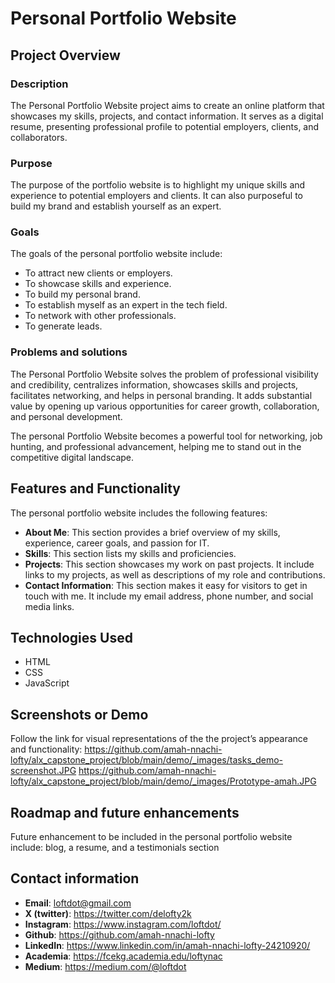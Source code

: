 # Personal Portfolio Website

## Project Overview
### Description
The Personal Portfolio Website project aims to create an online platform that showcases my skills, projects, and contact information. It serves as a digital resume, presenting professional profile to potential employers, clients, and collaborators.

### Purpose
The purpose of the portfolio website is to highlight my unique skills and experience to potential employers and clients. It can also purposeful to build my brand and establish yourself as an expert.

### Goals
The goals of the personal portfolio website include:

- To attract new clients or employers.
- To showcase skills and experience.
- To build my personal brand.
- To establish myself as an expert in the tech field.
- To network with other professionals.
- To generate leads.

### Problems and solutions
The Personal Portfolio Website solves the problem of professional visibility and credibility, centralizes information, showcases skills and projects, facilitates networking, and helps in personal branding. It adds substantial value by opening up various opportunities for career growth, collaboration, and personal development.

The personal Portfolio Website becomes a powerful tool for networking, job hunting, and professional advancement, helping me to stand out in the competitive digital landscape.

## Features and Functionality
The personal portfolio website includes the following features:

- **About Me**: This section provides a brief overview of my skills, experience, career goals, and passion for IT.
- **Skills**: This section lists my skills and proficiencies. 
- **Projects**: This section showcases my work on past projects. It include links to my projects, as well as descriptions of my role and contributions.
- **Contact Information**: This section makes it easy for visitors to get in touch with me. It include my email address, phone number, and social media links.

## Technologies Used
- HTML 
- CSS
- JavaScript

## Screenshots or Demo
Follow the link for visual representations of the the project’s appearance and functionality:
https://github.com/amah-nnachi-lofty/alx_capstone_project/blob/main/demo/_images/tasks_demo-screenshot.JPG
https://github.com/amah-nnachi-lofty/alx_capstone_project/blob/main/demo/_images/Prototype-amah.JPG

## Roadmap and future enhancements
Future enhancement to be included in the personal portfolio website include: blog, a resume, and a testimonials section

## Contact information
- **Email**: loftdot@gmail.com
- **X (twitter)**: https://twitter.com/delofty2k
- **Instagram**: https://www.instagram.com/loftdot/
- **Github**: https://github.com/amah-nnachi-lofty
- **LinkedIn**:  https://www.linkedin.com/in/amah-nnachi-lofty-24210920/
- **Academia**: https://fcekg.academia.edu/loftynac
- **Medium**: https://medium.com/@loftdot

